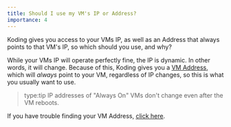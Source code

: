 ```yaml
---
title: Should I use my VM's IP or Address?
importance: 4
---
```


Koding gives you access to your VMs IP, as well as an Address that 
always points to that VM's IP, so which should you use, and why?

While your VMs IP will operate perfectly fine, the IP is dynamic. In 
other words, it will change. Because of this, Koding gives you a [VM
Address][vm address], which will *always* point to your VM, regardless of 
IP changes, so this is what you usually want to use.

> type:tip
> IP addresses of "Always On" VMs don't change even after the VM reboots.

If you have trouble finding your VM Address, [click here][vm address].



[vm address]: /faq/vm-address

